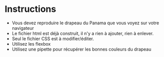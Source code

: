 # Instructions

- Vous devez reproduire le drapeau du Panama que vous voyez sur votre navigateur
- Le fichier html est déjà construit, il n'y a rien à ajouter, rien à enlever. 
- Seul le fichier CSS est à modifier/éditer.
- Utilisez les flexbox
- Utilisez une pipette pour récupérer les bonnes couleurs du drapeau